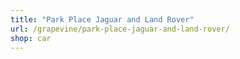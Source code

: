 ```yaml
---
title: "Park Place Jaguar and Land Rover"
url: /grapevine/park-place-jaguar-and-land-rover/
shop: car
---
```

